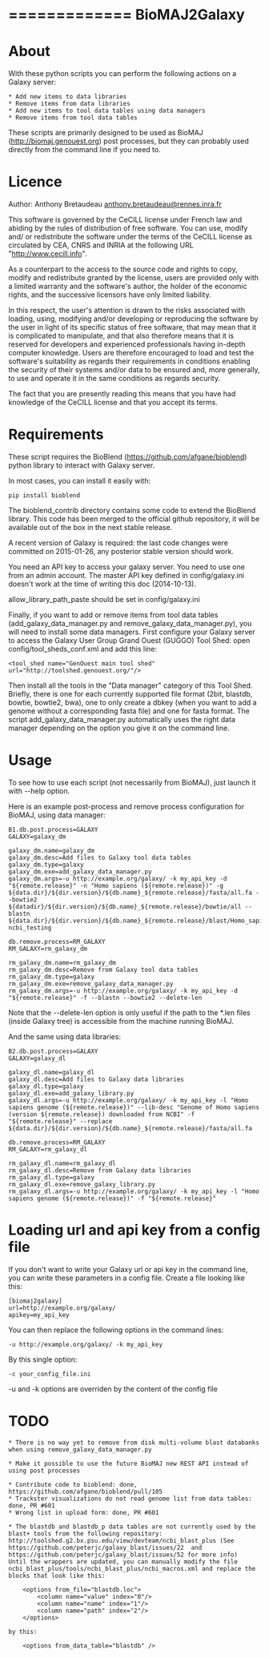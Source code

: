 =============
BioMAJ2Galaxy
=============

About
=====

With these python scripts you can perform the following actions on a Galaxy server:

    * Add new items to data libraries
    * Remove items from data libraries
    * Add new items to tool data tables using data managers
    * Remove items from tool data tables

These scripts are primarily designed to be used as BioMAJ (http://biomaj.genouest.org) post processes,
but they can probably used directly from the command line if you need to.

Licence
=======

Author: Anthony Bretaudeau <anthony.bretaudeau@rennes.inra.fr>

This software is governed by the CeCILL license under French law and
abiding by the rules of distribution of free software.  You can  use, 
modify and/ or redistribute the software under the terms of the CeCILL
license as circulated by CEA, CNRS and INRIA at the following URL
"http://www.cecill.info".

As a counterpart to the access to the source code and  rights to copy,
modify and redistribute granted by the license, users are provided only
with a limited warranty  and the software's author,  the holder of the
economic rights,  and the successive licensors  have only  limited
liability. 

In this respect, the user's attention is drawn to the risks associated
with loading,  using,  modifying and/or developing or reproducing the
software by the user in light of its specific status of free software,
that may mean  that it is complicated to manipulate,  and  that  also
therefore means  that it is reserved for developers  and  experienced
professionals having in-depth computer knowledge. Users are therefore
encouraged to load and test the software's suitability as regards their
requirements in conditions enabling the security of their systems and/or 
data to be ensured and,  more generally, to use and operate it in the 
same conditions as regards security. 

The fact that you are presently reading this means that you have had
knowledge of the CeCILL license and that you accept its terms.

Requirements
============

These script requires the BioBlend (https://github.com/afgane/bioblend) python library to interact with Galaxy server.

In most cases, you can install it easily with:

    pip install bioblend

The bioblend_contrib directory contains some code to extend the BioBlend library. This code has been merged to the official github repository, it will be available out of the box in the next stable release.

A recent version of Galaxy is required: the last code changes were committed on 2015-01-26, any posterior stable version should work. 

You need an API key to access your galaxy server. You need to use one from an admin account. The master API key defined in config/galaxy.ini doesn't work at the time of writing this doc (2014-10-13).

allow_library_path_paste should be set in config/galaxy.ini

Finally, if you want to add or remove items from tool data tables (add_galaxy_data_manager.py and remove_galaxy_data_manager.py), you will need to install some data managers.
First configure your Galaxy server to access the Galaxy User Group Grand Ouest (GUGGO) Tool Shed: open config/tool_sheds_conf.xml and add this line:

    <tool_shed name="GenOuest main tool shed" url="http://toolshed.genouest.org/"/>

Then install all the tools in the "Data manager" category of this Tool Shed. Briefly, there is one for each currently supported file format (2bit, blastdb, bowtie, bowtie2, bwa), one to only create a dbkey (when you want to add a genome without a corresponding fasta file) and one for fasta format. The script add_galaxy_data_manager.py automatically uses the right data manager depending on the option you give it on the command line.

Usage
=====

To see how to use each script (not necessarily from BioMAJ), just launch it with --help option.

Here is an example post-process and remove process configuration for BioMAJ, using data manager:

    B1.db.post.process=GALAXY
    GALAXY=galaxy_dm

    galaxy_dm.name=galaxy_dm
    galaxy_dm.desc=Add files to Galaxy tool data tables
    galaxy_dm.type=galaxy
    galaxy_dm.exe=add_galaxy_data_manager.py
    galaxy_dm.args=-u http://example.org/galaxy/ -k my_api_key -d "${remote.release}" -n "Homo sapiens (${remote.release})" -g ${data.dir}/${dir.version}/${db.name}_${remote.release}/fasta/all.fa --bowtie2 ${datadir}/${dir.version}/${db.name}_${remote.release}/bowtie/all --blastn ${data.dir}/${dir.version}/${db.name}_${remote.release}/blast/Homo_sapiens-ncbi_testing

    db.remove.process=RM_GALAXY
    RM_GALAXY=rm_galaxy_dm

    rm_galaxy_dm.name=rm_galaxy_dm
    rm_galaxy_dm.desc=Remove from Galaxy tool data tables
    rm_galaxy_dm.type=galaxy
    rm_galaxy_dm.exe=remove_galaxy_data_manager.py
    rm_galaxy_dm.args=-u http://example.org/galaxy/ -k my_api_key -d "${remote.release}" -f --blastn --bowtie2 --delete-len

Note that the --delete-len option is only useful if the path to the *.len files (inside Galaxy tree) is accessible from the machine running BioMAJ.

And the same using data libraries:

    B2.db.post.process=GALAXY
    GALAXY=galaxy_dl

    galaxy_dl.name=galaxy_dl
    galaxy_dl.desc=Add files to Galaxy data libraries
    galaxy_dl.type=galaxy
    galaxy_dl.exe=add_galaxy_library.py
    galaxy_dl.args=-u http://example.org/galaxy/ -k my_api_key -l "Homo sapiens genome (${remote.release})" --lib-desc "Genome of Homo sapiens (version ${remote.release}) downloaded from NCBI" -f "${remote.release}" --replace ${data.dir}/${dir.version}/${db.name}_${remote.release}/fasta/all.fa

    db.remove.process=RM_GALAXY
    RM_GALAXY=rm_galaxy_dl

    rm_galaxy_dl.name=rm_galaxy_dl
    rm_galaxy_dl.desc=Remove from Galaxy data libraries
    rm_galaxy_dl.type=galaxy
    rm_galaxy_dl.exe=remove_galaxy_library.py
    rm_galaxy_dl.args=-u http://example.org/galaxy/ -k my_api_key -l "Homo sapiens genome (${remote.release})" -f "${remote.release}"


Loading url and api key from a config file
==========================================

If you don't want to write your Galaxy url or api key in the command line, you can write these parameters in a config file.
Create a file looking like this:

    [biomaj2galaxy]
    url=http://example.org/galaxy/
    apikey=my_api_key

You can then replace the following options in the command lines:

    -u http://example.org/galaxy/ -k my_api_key

By this single option:

    -c your_config_file.ini

-u and -k options are overriden by the content of the config file

TODO
====

    * There is no way yet to remove from disk multi-volume blast databanks when using remove_galaxy_data_manager.py
    
    * Make it possible to use the future BioMAJ new REST API instead of using post processes
    
    * Contribute code to bioblend: done, https://github.com/afgane/bioblend/pull/105
    * Trackster visualizations do not read genome list from data tables: done, PR #601
    * Wrong list in upload form: done, PR #601
    
    * The blastdb and blastdb_p data tables are not currently used by the blast+ tools from the following repository: http://toolshed.g2.bx.psu.edu/view/devteam/ncbi_blast_plus (See https://github.com/peterjc/galaxy_blast/issues/22  and https://github.com/peterjc/galaxy_blast/issues/52 for more info)
    Until the wrappers are updated, you can manually modify the file ncbi_blast_plus/tools/ncbi_blast_plus/ncbi_macros.xml and replace the blocks that look like this:
    
        <options from_file="blastdb.loc">
            <column name="value" index="0"/>
            <column name="name" index="1"/>
            <column name="path" index="2"/>
        </options>

    by this:
    
        <options from_data_table="blastdb" />
